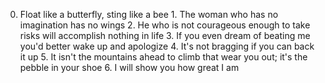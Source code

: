 0. Float like a butterfly, sting like a bee 1. The woman who has no imagination has no wings 2. He who is not courageous enough to take risks will accomplish nothing in life  3. If you even dream of beating me you'd better wake up and apologize 4. It's not bragging if you can back it up 5. It isn't the mountains ahead to climb that wear you out; it's the pebble in your shoe 6. I will show you how great I am
